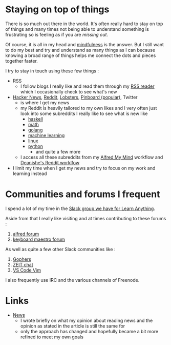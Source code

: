 
# Staying on top of things

There is so much out there in the world. It's often really hard to stay on top of things and many times not being able to understand something is frustrating so is feeling as if you are _missing out_. 

Of course, it is all in my head and [mindfulness][1] is the answer. But I still want to do my best and try and understand as many things as I can because knowing a broad range of things helps me connect the dots and pieces together faster.

I try to stay in touch using these few things :

- RSS 
	- I follow blogs I really like and read them through my [RSS reader][2] which I occasionally check to see what's new
- [Hacker News][3], [Reddit][4], [Lobsters][5], [Pinboard (popular)][6], Twitter
	- is where I get my news
	- my Reddit is heavily tailored to my own likes and I very often just look into some subreddits I really like to see what is new like 
		- [haskell][7]
		- [math][8]
		- [golang][9]
		- [machine learning][10]
		- [linux][11]
		- [python][12]
			- and quite a few more
	- I access all these subreddits from my [Alfred My Mind][13] workflow and [Deanishe's Reddit worklfow][14]
- I limit my time when I get my news and try to focus on my work and learning instead


# Communities and forums I frequent

I spend a lot of my time in the [Slack group we have for Learn Anything][15]. 

Aside from that I really like visiting and at times contributing to these forums :  

1. [alfred forum][16]
2. [keyboard maestro forum][17]

As well as quite a few other Slack communities like : 

1. [Gophers][18]
2. [ZEIT chat][19]
3. [VS Code Vim][20]

I also frequently use IRC and the various channels of Freenode.

# Links

- [News][21]
	- I wrote briefly on what my opinion about reading news and the opinion as stated in the article is still the same for
	- only the approach has changed and hopefully became a bit more refined to meet my own goals



[1]:	../mindfulness/Mindfulness.md
[2]:	http://reederapp.com/mac/
[3]:	https://hckrnews.com/
[4]:	https://www.reddit.com
[5]:	https://lobste.rs/
[6]:	https://pinboard.in/popular/
[7]:	https://www.reddit.com/r/haskell/
[8]:	https://www.reddit.com/r/math/
[9]:	https://www.reddit.com/r/golang/
[10]:	https://www.reddit.com/r/MachineLearning/
[11]:	https://www.reddit.com/r/linux/
[12]:	https://www.reddit.com/r/Python/
[13]:	https://github.com/nikitavoloboev/alfred-my-mind
[14]:	https://github.com/deanishe/alfred-reddit
[15]:	https://knowledge-map.slack.com/shared_invite/MTgxNTYzMjIzNjM5LTE0OTQzMzA4MDAtYzY1YWY0ZDc0NQ
[16]:	https://www.alfredforum.com
[17]:	https://forum.keyboardmaestro.com/latest
[18]:	https://invite.slack.golangbridge.org/
[19]:	https://zeit.chat
[20]:	https://vscodevim-slackin.azurewebsites.net/
[21]:	https://medium.com/@NikitaVoloboev